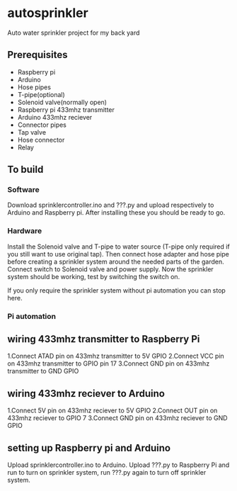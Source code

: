 # autosprinkler
Auto water sprinkler project for my back yard

## Prerequisites
- Raspberry pi
- Arduino
- Hose pipes
- T-pipe(optional)
- Solenoid valve(normally open)
- Raspberry pi 433mhz transmitter
- Arduino 433mhz reciever
- Connector pipes
- Tap valve
- Hose connector
- Relay

## To build
### Software
Download sprinklercontroller.ino and ???.py and upload respectively to Arduino and Raspberry pi. After installing these you should be ready to go.

### Hardware
Install the Solenoid valve and T-pipe to water source (T-pipe only required if you still want to use original tap). Then connect hose adapter and hose pipe before creating a sprinkler system around the needed parts of the garden. Connect switch to Solenoid valve and power supply.
Now the sprinkler system should be working, test by switching the switch on.

If you only require the sprinkler system without pi automation you can stop here.

### Pi automation
## wiring 433mhz transmitter to Raspberry Pi
1.Connect ATAD pin on 433mhz transmitter to 5V GPIO
2.Connect VCC pin on 433mhz transmitter to  GPIO pin 17
3.Connect GND pin on 433mhz transmitter to GND GPIO
## wiring 433mhz reciever to Arduino
1.Connect 5V pin on 433mhz reciever to 5V GPIO
2.Connect OUT pin on 433mhz reciever to GPIO 7
3.Connect GND pin on 433mhz reciever to GND GPIO
## setting up Raspberry pi and Arduino
Upload sprinklercontroller.ino to Arduino. Upload ???.py to Raspberry Pi and run to turn on sprinkler system, run ???.py again to turn off sprinkler system. 
